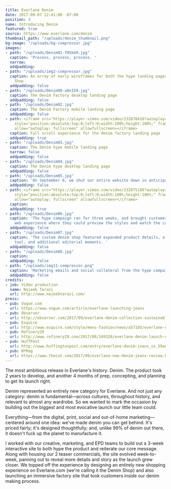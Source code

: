 ```yaml
---
title: Everlane Denim
date: 2017-09-07 12:41:00 -07:00
position: 3
name: Introducing Denim
featured: true
source: https://www.everlane.com/denim
thumbnail_path: "/uploads/denim_thumbnail.png"
bg-image: "/uploads/bg-compressor.jpg"
images:
- path: "/uploads/Denim01-f05b49.jpg"
  caption: 'Process, process, process. '
  narrow: 
  addpadding: 
- path: "/uploads/img2-compressor.jpg"
  caption: An array of early wireframes for both the hype landing pages and Denim
    Shop
  addpadding: false
- path: "/uploads/Denim00-a8e159.jpg"
  caption: The Denim Factory desktop landing page
  addpadding: false
- path: "/uploads/Denim02.jpg"
  caption: The Denim Factory mobile landing page
  addpadding: false
- path: <iframe src="https://player.vimeo.com/video/232878410?autoplay=1&loop=1&title=0&byline=0&portrait=0"
    style="position:absolute;top:0;left:0;width:100%;height:100%;" frameborder="0"
    allow="autoplay; fullscreen" allowfullscreen></iframe>
  caption: Full scroll experience for the denim factory landing page
  addpadding: true
- path: "/uploads/Denim03.jpg"
  caption: The Denim hype mobile landing page
  narrow: false
  addpadding: false
- path: "/uploads/Denim04.jpg"
  caption: The Denim hype desktop landing page
  addpadding: false
- path: "/uploads/Denim05.jpg"
  caption: 'On September 6, we shut our entire website down in anticipation for denim. '
  addpadding: false
- path: <iframe src="https://player.vimeo.com/video/232875188?autoplay=1&loop=1&title=0&byline=0&portrait=0"
    style="position:absolute;top:0;left:0;width:100%;height:100%;" frameborder="0"
    allow="autoplay; fullscreen" allowfullscreen></iframe>
  caption: 
  addpadding: true
- path: "/uploads/Denim06.jpg"
  caption: 'The hype campaign ran for three weeks, and brought customers to an immersive
    web experience where they could preview the styles and watch the campaign videos. '
  addpadding: false
- path: "/uploads/Denim07.jpg"
  caption: 'The custom denim shop featured expanded product details, a comparison
    tool, and additional editorial moments. '
  addpadding: false
- path: "/uploads/Denim08.jpg"
  caption: 
  addpadding: false
- path: "/uploads/img11-compressor.png"
  caption: 'Marketing emails and social collateral from the hype campaign.  '
  addpadding: false
credits:
- job: Video production
  name: Najeeb Tarazi
  url: http://www.najeebtarazi.com/
press:
- pub: Vogue.com
  url: https://www.vogue.com/article/everlane-launching-jeans
- pub: Observer
  url: http://observer.com/2017/09/everlane-denim-collection-sustainable/
- pub: Esquire
  url: http://www.esquire.com/style/mens-fashion/news/a57185/everlane-denim-jeans-launch/
- pub: Refinery29
  url: http://www.refinery29.com/2017/08/169328/everlane-denim-launch-new-jeans-styles
- pub: HuffPost
  url: http://www.huffingtonpost.com/entry/everlane-denim-jeans_us_59aeb88fe4b0354e440cab53
- pub: NYMag
  url: https://www.thecut.com/2017/09/everlane-new-denim-jeans-review.html
---
```


The most ambitious release in Everlane's history: Denim. The product took 2 years to develop, and another 4 months of prep, concepting, and planning to get its launch right.

Denim represented an entirely new category for Everlane. And not just any category: denim is fundamental—across cultures, throughout history, and relevant to almost any wardrobe. So we wanted to mark the occasion by building out the biggest and most evocative launch our little team could.

Everything—from the digital, print, social and out-of-home marketing—centered around one idea: we've made denim you can get behind. It's priced fairly; it's designed thoughtfully; and, unlike 99% of denim out there, it doesn't fuck up the planet to manufacture it.

I worked with our creative, marketing, and EPD teams to build out a 3-week interactive site to both hype the product and reiterate our core message. Along with housing our 2 teaser commercials, the site evolved week-to-week, panning out to reveal more details and story as the launch grew closer. We topped off the experience by designing an entirely new shopping experience on Everlane.com (we're calling it the Denim Shop) and also launching an immersive factory site that took customers inside our denim making process. 